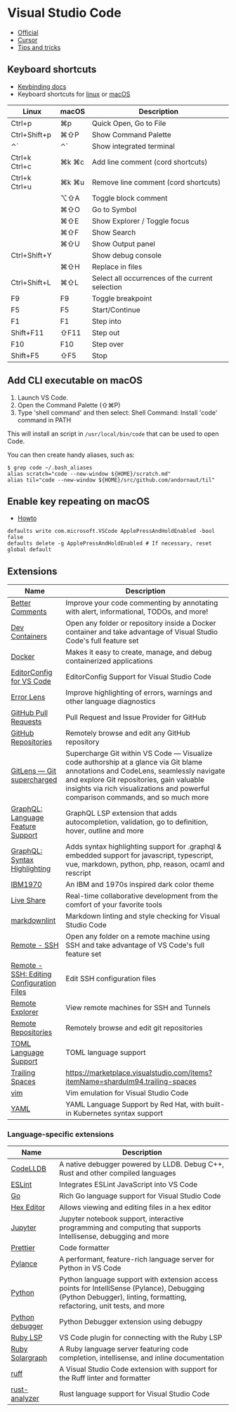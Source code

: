 # Visual Studio Code

* [Official](https://code.visualstudio.com/)
* [Cursor](./cursor.md)
* [Tips and tricks](https://code.visualstudio.com/docs/getstarted/tips-and-tricks)

## Keyboard shortcuts

* [Keybinding docs](https://code.visualstudio.com/docs/getstarted/keybindings)
* Keyboard shortcuts for [linux](https://code.visualstudio.com/shortcuts/keyboard-shortcuts-linux.pdf) or [macOS](https://code.visualstudio.com/shortcuts/keyboard-shortcuts-macos.pdf)

Linux|macOS|Description
---|---|---
Ctrl+p|⌘p|Quick Open, Go to File
Ctrl+Shift+p|⌘⇧P|Show Command Palette
⌃`|⌃`|Show integrated terminal
|Ctrl+k Ctrl+c|⌘k ⌘c|Add line comment (cord shortcuts)
|Ctrl+k Ctrl+u|⌘k ⌘u|Remove line comment (cord shortcuts)
||⌥⇧A|Toggle block comment
||⌘⇧O|Go to Symbol
||⌘⇧E|Show Explorer / Toggle focus
||⌘⇧F|Show Search
||⌘⇧U|Show Output panel
Ctrl+Shift+Y||Show debug console
||⌘⇧H|Replace in files
Ctrl+Shift+L|⌘⇧L|Select all occurrences of the current selection
F9|F9|Toggle breakpoint
F5|F5|Start/Continue
F1|F1|Step into
Shift+F11|⇧F11|Step out
F10|F10|Step over
Shift+F5|⇧F5|Stop

## Add CLI executable on macOS

1. Launch VS Code.
1. Open the Command Palette (⇧⌘P)
1. Type 'shell command' and then select: Shell Command: Install 'code' command in PATH

This will install an script in `/usr/local/bin/code` that can be used to open Code.

You can then create handy aliases, such as:

```
$ grep code ~/.bash_aliases
alias scratch="code --new-window ${HOME}/scratch.md"
alias til="code --new-window ${HOME}/src/github.com/andornaut/til"
```

## Enable key repeating on macOS

* [Howto](https://github.com/VSCodeVim/Vim#mac)

```
defaults write com.microsoft.VSCode ApplePressAndHoldEnabled -bool false
defaults delete -g ApplePressAndHoldEnabled # If necessary, reset global default
```

## Extensions

Name | Description
--- | ---
[Better Comments](https://marketplace.visualstudio.com/items?itemName=aaron-bond.better-comments) | Improve your code commenting by annotating with alert, informational, TODOs, and more!
[Dev Containers](https://marketplace.visualstudio.com/items?itemName=ms-vscode-remote.remote-containers) | Open any folder or repository inside a Docker container and take advantage of Visual Studio Code's full feature set
[Docker](https://marketplace.visualstudio.com/items?itemName=ms-azuretools.vscode-docker) | Makes it easy to create, manage, and debug containerized applications
[EditorConfig for VS Code](https://marketplace.visualstudio.com/items?itemName=EditorConfig.EditorConfig) | EditorConfig Support for Visual Studio Code
[Error Lens](https://marketplace.visualstudio.com/items?itemName=usernamehw.errorlens) | Improve highlighting of errors, warnings and other language diagnostics
[GitHub Pull Requests](https://marketplace.visualstudio.com/items?itemName=GitHub.vscode-pull-request-github) | Pull Request and Issue Provider for GitHub
[GitHub Repositories](https://marketplace.visualstudio.com/items?itemName=GitHub.remotehub) | Remotely browse and edit any GitHub repository
[GitLens — Git supercharged](https://marketplace.visualstudio.com/items?itemName=eamodio.gitlens) | Supercharge Git within VS Code — Visualize code authorship at a glance via Git blame annotations and CodeLens, seamlessly navigate and explore Git repositories, gain valuable insights via rich visualizations and powerful comparison commands, and so much more
[GraphQL: Language Feature Support](https://marketplace.visualstudio.com/items?itemName=GraphQL.vscode-graphql) | GraphQL LSP extension that adds autocompletion, validation, go to definition, hover, outline and more
[GraphQL: Syntax Highlighting](https://marketplace.visualstudio.com/items?itemName=GraphQL.vscode-graphql-syntax) | Adds syntax highlighting support for .graphql & embedded support for javascript, typescript, vue, markdown, python, php, reason, ocaml and rescript
[IBM1970](https://marketplace.visualstudio.com/items?itemName=Andornaut.ibm1970) | An IBM and 1970s inspired dark color theme
[Live Share](https://marketplace.visualstudio.com/items?itemName=MS-vsliveshare.vsliveshare) | Real-time collaborative development from the comfort of your favorite tools
[markdownlint](https://marketplace.visualstudio.com/items?itemName=DavidAnson.vscode-markdownlint) | Markdown linting and style checking for Visual Studio Code
[Remote - SSH](https://marketplace.visualstudio.com/items?itemName=ms-vscode-remote.remote-ssh) | Open any folder on a remote machine using SSH and take advantage of VS Code's full feature set
[Remote - SSH: Editing Configuration Files](https://marketplace.visualstudio.com/items?itemName=ms-vscode-remote.remote-ssh-edit) | Edit SSH configuration files
[Remote Explorer](https://marketplace.visualstudio.com/items?itemName=ms-vscode.remote-explorer) | View remote machines for SSH and Tunnels
[Remote Repositories](https://marketplace.visualstudio.com/items?itemName=ms-vscode.remote-repositories) | Remotely browse and edit git repositories
[TOML Language Support](https://marketplace.visualstudio.com/items?itemName=be5invis.toml) | TOML language support
[Trailing Spaces](https://marketplace.visualstudio.com/items?itemName=shardulm94.trailing-spaces) | https://marketplace.visualstudio.com/items?itemName=shardulm94.trailing-spaces
[vim](https://marketplace.visualstudio.com/items?itemName=vscodevim.vim) | Vim emulation for Visual Studio Code
[YAML](https://marketplace.visualstudio.com/items?itemName=redhat.vscode-yaml) | YAML Language Support by Red Hat, with built-in Kubernetes syntax support

### Language-specific extensions

Name | Description
--- | ---
[CodeLLDB](https://marketplace.visualstudio.com/items?itemName=vadimcn.vscode-lldb) | A native debugger powered by LLDB. Debug C++, Rust and other compiled languages
[ESLint](https://marketplace.visualstudio.com/items?itemName=dbaeumer.vscode-eslint) | Integrates ESLint JavaScript into VS Code
[Go](https://marketplace.visualstudio.com/items?itemName=golang.Go) | Rich Go language support for Visual Studio Code
[Hex Editor](https://marketplace.visualstudio.com/items?itemName=ms-vscode.hexeditor) | Allows viewing and editing files in a hex editor
[Jupyter](https://marketplace.visualstudio.com/items?itemName=ms-toolsai.jupyter) | Jupyter notebook support, interactive programming and computing that supports Intellisense, debugging and more
[Prettier](https://marketplace.visualstudio.com/items?itemName=esbenp.prettier-vscode) | Code formatter
[Pylance](https://marketplace.visualstudio.com/items?itemName=ms-python.vscode-pylance) | A performant, feature-rich language server for Python in VS Code
[Python](https://marketplace.visualstudio.com/items?itemName=ms-python.python) | Python language support with extension access points for IntelliSense (Pylance), Debugging (Python Debugger), linting, formatting, refactoring, unit tests, and more
[Python debugger](https://marketplace.visualstudio.com/items?itemName=ms-python.debugpy) | Python Debugger extension using debugpy
[Ruby LSP](https://marketplace.visualstudio.com/items?itemName=Shopify.ruby-lsp&ssr=false#review-details) | VS Code plugin for connecting with the Ruby LSP
[Ruby Solargraph](https://marketplace.visualstudio.com/items?itemName=castwide.solargraph) | A Ruby language server featuring code completion, intellisense, and inline documentation
[ruff](https://marketplace.visualstudio.com/items?itemName=charliermarsh.ruff) | A Visual Studio Code extension with support for the Ruff linter and formatter
[rust-analyzer](https://marketplace.visualstudio.com/items?itemName=rust-lang.rust-analyzer) | Rust language support for Visual Studio Code
